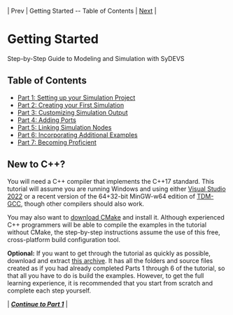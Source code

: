 | Prev | Getting Started -- Table of Contents | [Next](part01.html) |
# Getting Started

Step-by-Step Guide to Modeling and Simulation with SyDEVS

## Table of Contents

- [Part 1: Setting up your Simulation Project](part01.html)
- [Part 2: Creating your First Simulation](part02.html)
- [Part 3: Customizing Simulation Output](part03.html)
- [Part 4: Adding Ports](part04.html)
- [Part 5: Linking Simulation Nodes](part05.html)
- [Part 6: Incorporating Additional Examples](part06.html)
- [Part 7: Becoming Proficient](part07.html)

## New to C++?

You will need a C++ compiler that implements the C++17 standard. This tutorial will assume you are running Windows and using either [Visual Studio 2022](https://www.visualstudio.com) or a recent version of the 64+32-bit MinGW-w64 edition of [TDM-GCC](https://jmeubank.github.io/tdm-gcc/), though other compilers should also work.

You may also want to [download CMake](https://cmake.org/) and install it. Although experienced C++ programmers will be able to compile the examples in the tutorial without CMake, the step-by-step instructions assume the use of this free, cross-platform build configuration tool.

**Optional:** If you want to get through the tutorial as quickly as possible, download and extract [this archive](/sydevs/doc/downloads/sydevs-tutorial-v0.7.zip). It has all the folders and source files created as if you had already completed Parts 1 through 6 of the tutorial, so that all you have to do is build the examples. However, to get the full learning experience, it is recommended that you start from scratch and complete each step yourself.

| [***Continue to Part 1***](part01.html) |



